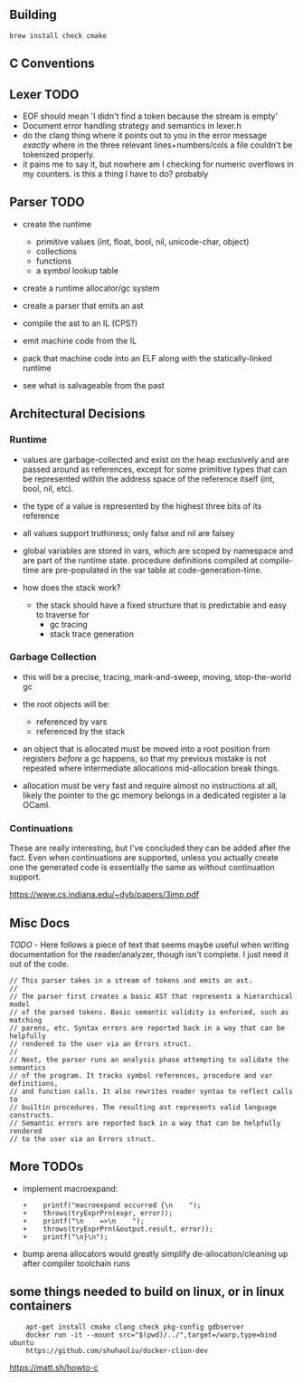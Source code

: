 ## Building

```
brew install check cmake
```

## C Conventions

## Lexer TODO
* EOF should mean 'I didn't find a token because the stream is empty'
* Document error handling strategy and semantics in lexer.h
* do the clang thing where it points out to you in the error message *exactly* 
  where in the three relevant lines+numbers/cols a file couldn't be tokenized 
  properly.
* it pains me to say it, but nowhere am I checking for numeric overflows in 
  my counters. is this a thing I have to do? probably

## Parser TODO
* create the runtime 
  - primitive values (int, float, bool, nil, unicode-char, object)
  - collections
  - functions
  - a symbol lookup table
* create a runtime allocator/gc system
* create a parser that emits an ast 
* compile the ast to an IL (CPS?)
* emit machine code from the IL
* pack that machine code into an ELF along with the statically-linked runtime


* see what is salvageable from the past


## Architectural Decisions

### Runtime
- values are garbage-collected and exist on the heap exclusively and are passed 
  around as references, except for some primitive types that can be represented 
  within the address space of the reference itself (int, bool, nil, etc).
  
- the type of a value is represented by the highest three bits of its reference

- all values support truthiness; only false and nil are falsey

- global variables are stored in vars, which are scoped by namespace and are part 
  of the runtime state. procedure definitions compiled at compile-time are 
  pre-populated in the var table at code-generation-time.
  
- how does the stack work?
  - the stack should have a fixed structure that is predictable and easy to traverse for
    - gc tracing
    - stack trace generation

### Garbage Collection

- this will be a precise, tracing, mark-and-sweep, moving, stop-the-world gc

- the root objects will be:
    - referenced by vars
    - referenced by the stack
    
- an object that is allocated must be moved into a root position from registers
  _before_ a gc happens, so that my previous mistake is not repeated where 
  intermediate allocations mid-allocation break things.
  
- allocation must be very fast and require almost no instructions at all, likely
  the pointer to the gc memory belongs in a dedicated register a la OCaml.
  
### Continuations
These are really interesting, but I've concluded they can be added after the fact.
Even when continuations are supported, unless you actually create one the generated
code is essentially the same as without continuation support.

https://www.cs.indiana.edu/~dyb/papers/3imp.pdf

## Misc Docs

*TODO* - Here follows a piece of text that seems maybe useful when writing 
documentation for the reader/analyzer, though isn't complete. I just need it 
out of the code.

```
// This parser takes in a stream of tokens and emits an ast.
//
// The parser first creates a basic AST that represents a hierarchical model
// of the parsed tokens. Basic semantic validity is enforced, such as matching
// parens, etc. Syntax errors are reported back in a way that can be helpfully
// rendered to the user via an Errors struct.
//
// Next, the parser runs an analysis phase attempting to validate the semantics
// of the program. It tracks symbol references, procedure and var definitions,
// and function calls. It also rewrites reader syntax to reflect calls to
// builtin procedures. The resulting ast represents valid language constructs.
// Semantic errors are reported back in a way that can be helpfully rendered
// to the user via an Errors struct.
```


## More TODOs
- implement macroexpand:
    ```
    +    printf("macroexpand occurred {\n    ");
    +    throws(tryExprPrn(expr, error));
    +    printf("\n    =>\n    ");
    +    throws(tryExprPrn(&output.result, error));
    +    printf("\n}\n");
    ```

- bump arena allocators would greatly simplify de-allocation/cleaning up after compiler toolchain runs

## some things needed to build on linux, or in linux containers
        apt-get install cmake clang check pkg-config gdbserver
        docker run -it --mount src="$(pwd)/../",target=/warp,type=bind ubuntu
        https://github.com/shuhaoliu/docker-clion-dev



https://matt.sh/howto-c
